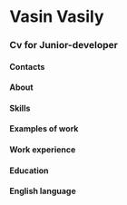 # Vasin Vasily  
  
### Cv for Junior-developer  
  
#### Contacts

#### About  

#### Skills  

#### Examples of work  

#### Work experience  

#### Education  

#### English language   